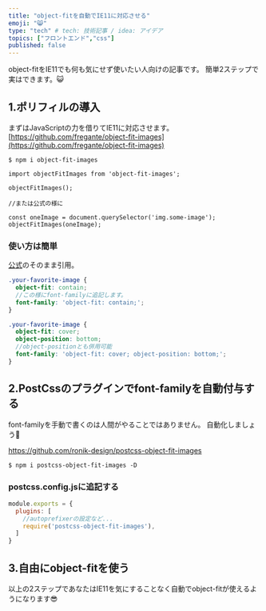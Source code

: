 ```yaml
---
title: "object-fitを自動でIE11に対応させる"
emoji: "😸"
type: "tech" # tech: 技術記事 / idea: アイデア
topics: ["フロントエンド","css"]
published: false
---
```


object-fitをIE11でも何も気にせず使いたい人向けの記事です。
簡単2ステップで実はできます。😺

## 1.ポリフィルの導入

まずはJavaScriptの力を借りてIE11に対応させます。
[https://github.com/fregante/object-fit-images](https://github.com/fregante/object-fit-images)

```shell script
$ npm i object-fit-images
```

```javascript:yourJavaScriptFile
import objectFitImages from 'object-fit-images';

objectFitImages();

//または公式の様に

const oneImage = document.querySelector('img.some-image');
objectFitImages(oneImage);
```
### 使い方は簡単

[公式](https://github.com/fregante/object-fit-images#usage)のそのまま引用。

```scss
.your-favorite-image {
  object-fit: contain;
  //この様にfont-familyに追記します。
  font-family: 'object-fit: contain;';
}
```

```scss
.your-favorite-image {
  object-fit: cover;
  object-position: bottom;
  //object-positionとも併用可能
  font-family: 'object-fit: cover; object-position: bottom;';
}
```

## 2.PostCssのプラグインでfont-familyを自動付与する

font-familyを手動で書くのは人間がやることではありません。
自動化しましょう🤖

https://github.com/ronik-design/postcss-object-fit-images

```shell script
$ npm i postcss-object-fit-images -D
```

### postcss.config.jsに追記する
```javascript:postcss.config.js
module.exports = {
  plugins: [
    //autoprefixerの設定など...
    require('postcss-object-fit-images'),
  ]
}
```

## 3.自由にobject-fitを使う

以上の2ステップであなたはIE11を気にすることなく自動でobject-fitが使えるようになります😎
